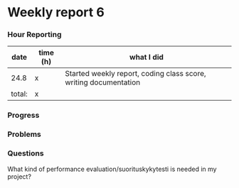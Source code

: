 # Weekly report 6

### Hour Reporting
| **date** | **time (h)** | **what I did** 
| --------- | ----------- | --------- 
| 24.8 | x | Started weekly report, coding class score, writing documentation
| total: | x

### Progress

### Problems

### Questions
What kind of performance evaluation/suorituskykytesti is needed in my project?
